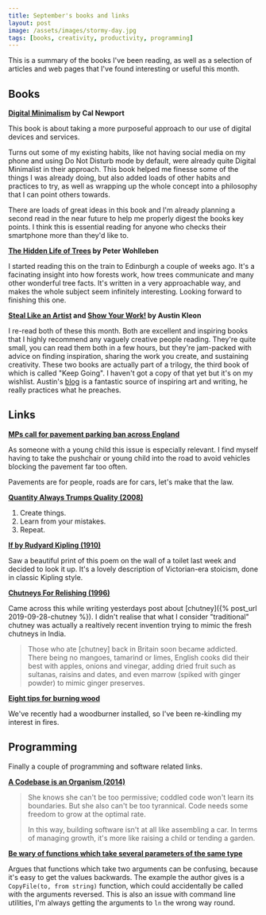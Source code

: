 ```yaml
---
title: September's books and links
layout: post
image: /assets/images/stormy-day.jpg
tags: [books, creativity, productivity, programming]
---
```


This is a summary of the books I've been reading, as well as a selection of articles and web pages that I've found interesting or useful this month.

## Books

**[Digital Minimalism](http://www.calnewport.com/books/digital-minimalism/) by Cal Newport**

This book is about taking a more purposeful approach to our use of digital devices and services.

Turns out some of my existing habits, like not having social media on my phone and using Do Not Disturb mode by default, were already quite Digital Minimalist in their approach. This book helped me finesse some of the things I was already doing, but also added loads of other habits and practices to try, as well as wrapping up the whole concept into a philosophy that I can point others towards.

There are loads of great ideas in this book and I'm already planning a second read in the near future to help me properly digest the books key points. I think this is essential reading for anyone who checks their smartphone more than they'd like to.

**[The Hidden Life of Trees](https://www.goodreads.com/book/show/28256439-the-hidden-life-of-trees) by Peter Wohlleben**

I started reading this on the train to Edinburgh a couple of weeks ago. It's a facinating insight into how forests work, how trees communicate and many other wonderful tree facts. It's written in a very approachable way, and makes the whole subject seem infinitely interesting. Looking forward to finishing this one.

**[Steal Like an Artist](https://austinkleon.com/steal/) and [Show Your Work!](https://austinkleon.com/show-your-work/) by Austin Kleon**

I re-read both of these this month. Both are excellent and inspiring books that I highly recommend any vaguely creative people reading. They're quite small, you can read them both in a few hours, but they're jam-packed with advice on finding inspiration, sharing the work you create, and sustaining creativity. These two books are actually part of a trilogy, the third book of which is called "Keep Going". I haven't got a copy of that yet but it's on my wishlist. Austin's [blog](https://austinkleon.com) is a fantastic source of inspiring art and writing, he really practices what he preaches.

## Links

**[MPs call for pavement parking ban across England](https://www.bbc.co.uk/news/uk-politics-49635176)**

As someone with a young child this issue is especially relevant. I find myself having to take the pushchair or young child into the road to avoid vehicles blocking the pavement far too often.

Pavements are for people, roads are for cars, let's make that the law.

**[Quantity Always Trumps Quality (2008)](https://blog.codinghorror.com/quantity-always-trumps-quality/)**

1. Create things.
2. Learn from your mistakes.
3. Repeat.

**[If by Rudyard Kipling (1910)](https://www.poetryfoundation.org/poems/46473/if---)**

Saw a beautiful print of this poem on the wall of a toilet last week and decided to look it up. It's a lovely description of Victorian-era stoicism, done in classic Kipling style.

**[Chutneys For Relishing (1996)](https://www.independent.co.uk/arts-entertainment/chutneys-for-relishing-1310363.html)**

Came across this while writing yesterdays post about [chutney]({% post_url 2019-09-28-chutney %}). I didn't realise that what I consider "traditional" chutney was actually a realtively recent invention trying to mimic the fresh chutneys in India.

> Those who ate [chutney] back in Britain soon became addicted. There being no mangoes, tamarind or limes, English cooks did their best with apples, onions and vinegar, adding dried fruit such as sultanas, raisins and dates, and even marrow (spiked with ginger powder) to mimic ginger preserves.

**[Eight tips for burning wood](https://jotul.com/int/guides/eight-tips-for-burning-wood)**

We've recently had a woodburner installed, so I've been re-kindling my interest in fires.

## Programming

Finally a couple of programming and software related links.

**[A Codebase is an Organism (2014)](https://meltingasphalt.com/a-codebase-is-an-organism/)**

> She knows she can't be too permissive; coddled code won't learn its boundaries. But she also can't be too tyrannical. Code needs some freedom to grow at the optimal rate.
>
> In this way, building software isn't at all like assembling a car. In terms of managing growth, it's more like raising a child or tending a garden.

**[Be wary of functions which take several parameters of the same type](https://dave.cheney.net/2019/09/24/be-wary-of-functions-which-take-several-parameters-of-the-same-type)**

Argues that functions which take two arguments can be confusing, because it's easy to get the values backwards. The example the author gives is a `CopyFile(to, from string)` function, which could accidentally be called with the arguments reversed. This is also an issue with command line utilities, I'm always getting the arguments to `ln` the wrong way round.

